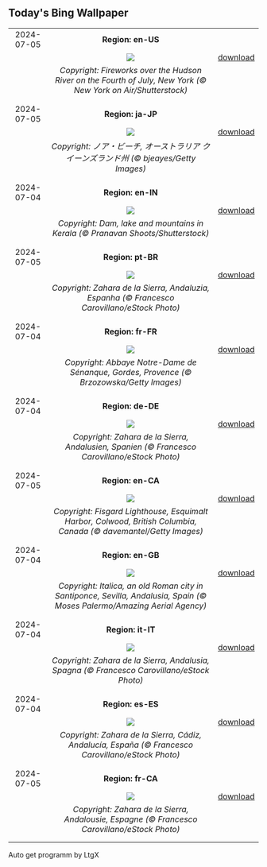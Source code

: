## Today's Bing Wallpaper
|      |      |      |
| :----: | :----: | :----: |
|2024-07-05|**Region: en-US**||
||![](https://www.bing.com/th?id=OHR.HudsonFireworks_EN-US4304057228_UHD.jpg&pid=hp&w=1152&h=648&rs=1&c=4)| [download](https://www.bing.com/th?id=OHR.HudsonFireworks_EN-US4304057228_UHD.jpg)|
||*Copyright: Fireworks over the Hudson River on the Fourth of July, New York (© New York on Air/Shutterstock)*
||
|||
|2024-07-05|**Region: ja-JP**||
||![](https://www.bing.com/th?id=OHR.NoahBeach_JA-JP0901623378_UHD.jpg&pid=hp&w=1152&h=648&rs=1&c=4)| [download](https://www.bing.com/th?id=OHR.NoahBeach_JA-JP0901623378_UHD.jpg)|
||*Copyright: ノア・ビーチ, オーストラリア クイーンズランド州 (© bjeayes/Getty Images)*
||
|||
|2024-07-04|**Region: en-IN**||
||![](https://www.bing.com/th?id=OHR.KeralaSummer_EN-IN8339171901_UHD.jpg&pid=hp&w=1152&h=648&rs=1&c=4)| [download](https://www.bing.com/th?id=OHR.KeralaSummer_EN-IN8339171901_UHD.jpg)|
||*Copyright: Dam, lake and mountains in Kerala (© Pranavan Shoots/Shutterstock)*
||
|||
|2024-07-05|**Region: pt-BR**||
||![](https://www.bing.com/th?id=OHR.ZaharaDeLaSierra_PT-BR7910795678_UHD.jpg&pid=hp&w=1152&h=648&rs=1&c=4)| [download](https://www.bing.com/th?id=OHR.ZaharaDeLaSierra_PT-BR7910795678_UHD.jpg)|
||*Copyright: Zahara de la Sierra, Andaluzia, Espanha (© Francesco Carovillano/eStock Photo)*
||
|||
|2024-07-04|**Region: fr-FR**||
||![](https://www.bing.com/th?id=OHR.SenanqueAbbey_FR-FR3993123153_UHD.jpg&pid=hp&w=1152&h=648&rs=1&c=4)| [download](https://www.bing.com/th?id=OHR.SenanqueAbbey_FR-FR3993123153_UHD.jpg)|
||*Copyright: Abbaye Notre-Dame de Sénanque, Gordes, Provence (© Brzozowska/Getty Images)*
||
|||
|2024-07-04|**Region: de-DE**||
||![](https://www.bing.com/th?id=OHR.ZaharaDeLaSierra_DE-DE0508508511_UHD.jpg&pid=hp&w=1152&h=648&rs=1&c=4)| [download](https://www.bing.com/th?id=OHR.ZaharaDeLaSierra_DE-DE0508508511_UHD.jpg)|
||*Copyright: Zahara de la Sierra, Andalusien, Spanien (© Francesco Carovillano/eStock Photo)*
||
|||
|2024-07-05|**Region: en-CA**||
||![](https://www.bing.com/th?id=OHR.FisgardLighthouse_EN-CA1018639901_UHD.jpg&pid=hp&w=1152&h=648&rs=1&c=4)| [download](https://www.bing.com/th?id=OHR.FisgardLighthouse_EN-CA1018639901_UHD.jpg)|
||*Copyright: Fisgard Lighthouse, Esquimalt Harbor, Colwood, British Columbia, Canada (© davemantel/Getty Images)*
||
|||
|2024-07-04|**Region: en-GB**||
||![](https://www.bing.com/th?id=OHR.ItalicaRuins_EN-GB5712011823_UHD.jpg&pid=hp&w=1152&h=648&rs=1&c=4)| [download](https://www.bing.com/th?id=OHR.ItalicaRuins_EN-GB5712011823_UHD.jpg)|
||*Copyright: Italica, an old Roman city in Santiponce, Sevilla, Andalusia, Spain (© Moses Palermo/Amazing Aerial Agency)*
||
|||
|2024-07-04|**Region: it-IT**||
||![](https://www.bing.com/th?id=OHR.ZaharaDeLaSierra_IT-IT4545122871_UHD.jpg&pid=hp&w=1152&h=648&rs=1&c=4)| [download](https://www.bing.com/th?id=OHR.ZaharaDeLaSierra_IT-IT4545122871_UHD.jpg)|
||*Copyright: Zahara de la Sierra, Andalusia, Spagna (© Francesco Carovillano/eStock Photo)*
||
|||
|2024-07-04|**Region: es-ES**||
||![](https://www.bing.com/th?id=OHR.ZaharaDeLaSierra_ES-ES8451895973_UHD.jpg&pid=hp&w=1152&h=648&rs=1&c=4)| [download](https://www.bing.com/th?id=OHR.ZaharaDeLaSierra_ES-ES8451895973_UHD.jpg)|
||*Copyright: Zahara de la Sierra, Cádiz, Andalucía, España (© Francesco Carovillano/eStock Photo)*
||
|||
|2024-07-05|**Region: fr-CA**||
||![](https://www.bing.com/th?id=OHR.ZaharaDeLaSierra_FR-CA6230509029_UHD.jpg&pid=hp&w=1152&h=648&rs=1&c=4)| [download](https://www.bing.com/th?id=OHR.ZaharaDeLaSierra_FR-CA6230509029_UHD.jpg)|
||*Copyright: Zahara de la Sierra, Andalousie, Espagne (© Francesco Carovillano/eStock Photo)*
||
|||

Auto get programm by LtgX
